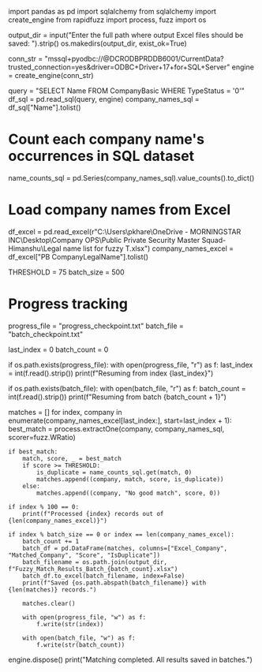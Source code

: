 import pandas as pd
import sqlalchemy
from sqlalchemy import create_engine
from rapidfuzz import process, fuzz
import os


output_dir = input("Enter the full path where output Excel files should be saved: ").strip()
os.makedirs(output_dir, exist_ok=True)


conn_str = "mssql+pyodbc://@DCRODBPRDDB6001/CurrentData?trusted_connection=yes&driver=ODBC+Driver+17+for+SQL+Server"
engine = create_engine(conn_str)

query = "SELECT Name FROM CompanyBasic WHERE TypeStatus = '0'"
df_sql = pd.read_sql(query, engine)
company_names_sql = df_sql["Name"].tolist()

# Count each company name's occurrences in SQL dataset
name_counts_sql = pd.Series(company_names_sql).value_counts().to_dict()

# Load company names from Excel
df_excel = pd.read_excel(r"C:\Users\pkhare\OneDrive - MORNINGSTAR INC\Desktop\Company OPS\Public Private Security Master Squad- Himanshu\Legal name list for fuzzy  T.xlsx")
company_names_excel = df_excel["PB CompanyLegalName"].tolist()

THRESHOLD = 75
batch_size = 500

# Progress tracking
progress_file = "progress_checkpoint.txt"
batch_file = "batch_checkpoint.txt"

last_index = 0
batch_count = 0

if os.path.exists(progress_file):
    with open(progress_file, "r") as f:
        last_index = int(f.read().strip())
        print(f"Resuming from index {last_index}")

if os.path.exists(batch_file):
    with open(batch_file, "r") as f:
        batch_count = int(f.read().strip())
        print(f"Resuming from batch {batch_count + 1}")

matches = []
for index, company in enumerate(company_names_excel[last_index:], start=last_index + 1):
    best_match = process.extractOne(company, company_names_sql, scorer=fuzz.WRatio)

    if best_match:
        match, score, _ = best_match
        if score >= THRESHOLD:
            is_duplicate = name_counts_sql.get(match, 0)
            matches.append((company, match, score, is_duplicate))
        else:
            matches.append((company, "No good match", score, 0))

    if index % 100 == 0:
        print(f"Processed {index} records out of {len(company_names_excel)}")

    if index % batch_size == 0 or index == len(company_names_excel):
        batch_count += 1
        batch_df = pd.DataFrame(matches, columns=["Excel_Company", "Matched_Company", "Score", "IsDuplicate"])
        batch_filename = os.path.join(output_dir, f"Fuzzy_Match_Results_Batch_{batch_count}.xlsx")
        batch_df.to_excel(batch_filename, index=False)
        print(f"Saved {os.path.abspath(batch_filename)} with {len(matches)} records.")

        matches.clear()

        with open(progress_file, "w") as f:
            f.write(str(index))

        with open(batch_file, "w") as f:
            f.write(str(batch_count))

engine.dispose()
print("Matching completed. All results saved in batches.")
